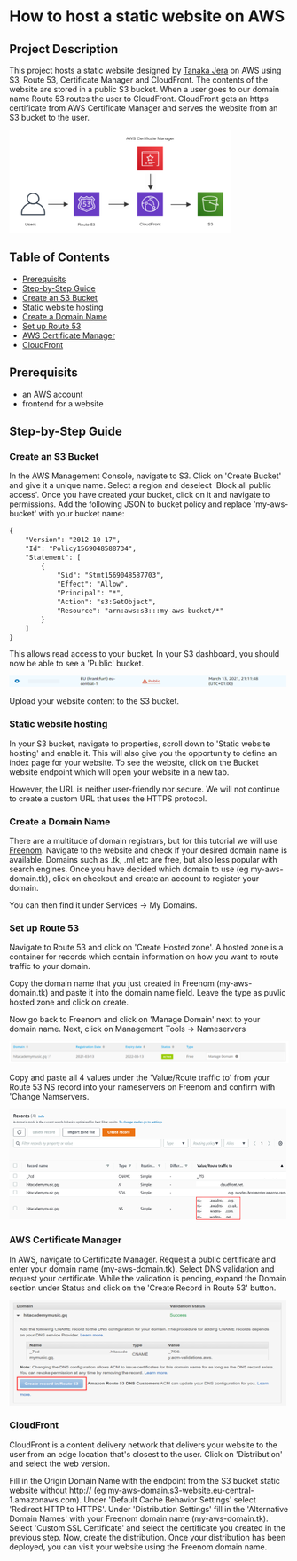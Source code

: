 # How to host a static website on AWS

## Project Description

This project hosts a static website designed by [Tanaka Jera](https://www.linkedin.com/in/tjera/) on AWS using S3, Route 53, Certificate Manager and CloudFront. The contents of the website are stored in a public S3 bucket. When a user goes to our domain name Route 53 routes the user to CloudFront. CloudFront gets an https certificate from AWS Certificate Manager and serves the website from an S3 bucket to the user.

<p>
    <img src="Screenshots/project.PNG" width="400" height="185" />
</p>

## Table of Contents

- [Prerequisits](#Prerequisits)
- [Step-by-Step Guide](#Step-by-Step-Guide)
- [Create an S3 Bucket](#Create-an-S3Create-an-S3-Bucket)
- [Static website hosting](#Static-website-hosting)
- [Create a Domain Name](#Create-a-Domain-Name)
- [Set up Route 53](#Set-up-Route-53)
- [AWS Certificate Manager](#AWS-Certificate-Manager)
- [CloudFront](#CloudFront)

## Prerequisits

- an AWS account
- frontend for a website

## Step-by-Step Guide

### Create an S3 Bucket

In the AWS Management Console, navigate to S3. Click on 'Create Bucket' and give it a unique name. Select a region and deselect 'Block all public access'. Once you have created your bucket, click on it and navigate to permissions. Add the following JSON to bucket policy and replace 'my-aws-bucket' with your bucket name:

```
{
    "Version": "2012-10-17",
    "Id": "Policy1569048588734",
    "Statement": [
        {
            "Sid": "Stmt1569048587703",
            "Effect": "Allow",
            "Principal": "*",
            "Action": "s3:GetObject",
            "Resource": "arn:aws:s3:::my-aws-bucket/*"
        }
    ]
}
```

This allows read access to your bucket. In your S3 dashboard, you should now be able to see a 'Public' bucket.

<p>
    <img src="Screenshots/public_bucket.PNG" width="500" height="20" />
</p>

Upload your website content to the S3 bucket.

### Static website hosting

In your S3 bucket, navigate to properties, scroll down to 'Static website hosting' and enable it. This will also give you the opportunity to define an index page for your website. To see the website, click on the Bucket website endpoint which will open your website in a new tab.

However, the URL is neither user-friendly nor secure. We will not continue to create a custom URL that uses the HTTPS protocol.

### Create a Domain Name

There are a multitude of domain registrars, but for this tutorial we will use [Freenom](https://www.freenom.com/en/index.html?lang=en). Navigate to the website and check if your desired domain name is available. Domains such as .tk, .ml etc are free, but also less popular with search engines. Once you have decided which domain to use (eg my-aws-domain.tk), click on checkout and create an account to register your domain.

You can then find it under Services -> My Domains.

### Set up Route 53

Navigate to Route 53 and click on 'Create Hosted zone'. A hosted zone is a container for records which contain information on how you want to route traffic to your domain.

Copy the domain name that you just created in Freenom (my-aws-domain.tk) and paste it into the domain name field. Leave the type as puvlic hosted zone and click on create.

Now go back to Freenom and click on 'Manage Domain' next to your domain name. Next, click on Management Tools -> Nameservers

<p>
    <img src="Screenshots/freenom_mgmt.PNG" width="550" height="40" />
</p>

Copy and paste all 4 values under the 'Value/Route traffic to' from your Route 53 NS record into your nameservers on Freenom and confirm with 'Change Namservers.

<p>
    <img src="Screenshots/nameservers.png" width="500" height="200" />
</p>

### AWS Certificate Manager

In AWS, navigate to Certificate Manager. Request a public certificate and enter your domain name (my-aws-domain.tk). Select DNS validation and request your certificate. While the validation is pending, expand the Domain section under Status and click on the 'Create Record in Route 53' button.

<p>
    <img src="Screenshots/certificate.png" width="500" height="190" />
</p>

### CloudFront

CloudFront is a content delivery network that delivers your website to the user from an edge location that's closest to the user. Click on 'Distribution' and select the web version.

Fill in the Origin Domain Name with the endpoint from the S3 bucket static website without http:// (eg my-aws-domain.s3-website.eu-central-1.amazonaws.com). Under 'Default Cache Behavior Settings' select 'Redirect HTTP to HTTPS'. Under 'Distribution Settings' fill in the 'Alternative Domain Names' with your Freenom domain name (my-aws-domain.tk). Select 'Custom SSL Certificate' and select the certificate you created in the previous step. Now, create the distribution. Once your distribution has been deployed, you can visit your website using the Freenom domain name.
